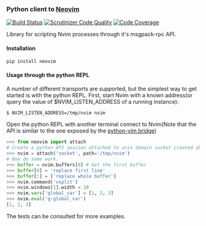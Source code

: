 ### Python client to [Neovim](https://github.com/neovim/neovim)

[![Build Status](https://travis-ci.org/neovim/python-client.svg?branch=master)](https://travis-ci.org/neovim/python-client)
[![Scrutinizer Code Quality](https://scrutinizer-ci.com/g/neovim/python-client/badges/quality-score.png?b=master)](https://scrutinizer-ci.com/g/neovim/python-client/?branch=master)
[![Code Coverage](https://scrutinizer-ci.com/g/neovim/python-client/badges/coverage.png?b=master)](https://scrutinizer-ci.com/g/neovim/python-client/?branch=master)

Library for scripting Nvim processes through it's msgpack-rpc API.

#### Installation

```sh
pip install neovim
```

#### Usage through the python REPL

A number of different transports are supported, but the simplest way to get
started is with the python REPL. First, start Nvim with a known address(or
query the value of $NVIM_LISTEN_ADDRESS of a running instance): 

```sh
$ NVIM_LISTEN_ADDRESS=/tmp/nvim nvim
```

Open the python REPL with another terminal connect to Nvim(Note that the API is
similar to the one exposed by the [python-vim
bridge](http://vimdoc.sourceforge.net/htmldoc/if_pyth.html#python-vim))

```python
>>> from neovim import attach
# Create a python API session attached to unix domain socket created above:
>>> nvim = attach('socket', path='/tmp/nvim')
# Now do some work. 
>>> buffer = nvim.buffers[0] # Get the first buffer
>>> buffer[0] = 'replace first line'
>>> buffer[:] = ['replace whole buffer']
>>> nvim.command('vsplit')
>>> nvim.windows[1].width = 10
>>> nvim.vars['global_var'] = [1, 2, 3]
>>> nvim.eval('g:global_var')
[1, 2, 3]
```

The tests can be consulted for more examples.
